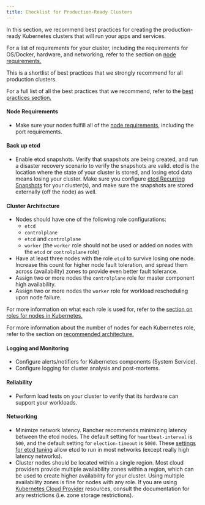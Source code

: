 ```yaml
---
title: Checklist for Production-Ready Clusters
---
```


In this section, we recommend best practices for creating the production-ready Kubernetes clusters that will run your apps and services.

For a list of requirements for your cluster, including the requirements for OS/Docker, hardware, and networking, refer to the section on [node requirements.](/docs/cluster-provisioning/node-requirements)

This is a shortlist of best practices that we strongly recommend for all production clusters.

For a full list of all the best practices that we recommend, refer to the [best practices section.](/docs/best-practices)

#### Node Requirements

- Make sure your nodes fulfill all of the [node requirements,](/docs/cluster-provisioning/node-requirements/) including the port requirements.

#### Back up etcd

- Enable etcd snapshots. Verify that snapshots are being created, and run a disaster recovery scenario to verify the snapshots are valid. etcd is the location where the state of your cluster is stored, and losing etcd data means losing your cluster. Make sure you configure [etcd Recurring Snapshots](/docs/backups/backups/ha-backups/#option-a-recurring-snapshots) for your cluster(s), and make sure the snapshots are stored externally (off the node) as well.

#### Cluster Architecture

- Nodes should have one of the following role configurations:
  - `etcd`
  - `controlplane`
  - `etcd` and `controlplane`
  - `worker` (the `worker` role should not be used or added on nodes with the `etcd` or `controlplane` role)
- Have at least three nodes with the role `etcd` to survive losing one node. Increase this count for higher node fault toleration, and spread them across (availability) zones to provide even better fault tolerance.
- Assign two or more nodes the `controlplane` role for master component high availability.
- Assign two or more nodes the `worker` role for workload rescheduling upon node failure.

For more information on what each role is used for, refer to the [section on roles for nodes in Kubernetes.](/docs/cluster-provisioning/production/nodes-and-roles)

For more information about the
number of nodes for each Kubernetes role, refer to the section on [recommended architecture.](/docs/overview/architecture-recommendations/)

#### Logging and Monitoring

- Configure alerts/notifiers for Kubernetes components (System Service).
- Configure logging for cluster analysis and post-mortems.

#### Reliability

- Perform load tests on your cluster to verify that its hardware can support your workloads.

#### Networking

- Minimize network latency. Rancher recommends minimizing latency between the etcd nodes. The default setting for `heartbeat-interval` is `500`, and the default setting for `election-timeout` is `5000`. These [settings for etcd tuning](https://coreos.com/etcd/docs/latest/tuning.html) allow etcd to run in most networks (except really high latency networks).
- Cluster nodes should be located within a single region. Most cloud providers provide multiple availability zones within a region, which can be used to create higher availability for your cluster. Using multiple availability zones is fine for nodes with any role. If you are using [Kubernetes Cloud Provider](/docs/cluster-provisioning/rke-clusters/options/cloud-providers/) resources, consult the documentation for any restrictions (i.e. zone storage restrictions).

